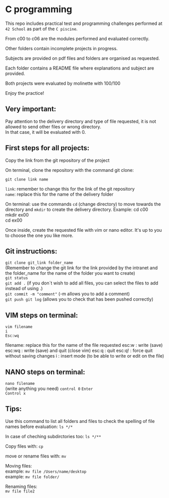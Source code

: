 # C programming 

This repo includes practical test and programming challenges performed at `42 School` as part of the `C piscine`. 

From c00 to c06 are the modules performed and evaluated correctly. 

Other folders contain incomplete projects in progress. 

Subjects are provided on pdf files and folders are organised as requested.

Each folder contains a README file where explanations and subject are provided.

Both projects were evaluated by molinette with 100/100

Enjoy the practice!

Very important:
---------------
Pay attention to the delivery directory and type of file requested, it is not allowed to send other files or wrong directory.   
In that case, it will be evaluated with 0.  

First steps for all projects:
-----------------------------
Copy the link from the git repository of the project  

On terminal, clone the repository with the command git clone:

`git clone link name` 

`link`: remember to change this for the link of the git repository  
`name`: replace this for the name of the delivery folder  

On terminal: use the commands `cd` (change directory) to move towards the directory and `mkdir` to create the delivery directory.
Example:
cd c00  
mkdir ex00  
cd ex00  

Once inside, create the requested file with vim or nano editor. It's up to you to choose the one you like more.

Git instructions:
-----------------
`git clone git_link folder_name`   
(Remember to change the git link for the link provided by the intranet and the folder_name for the name of the folder you want to create)  
`git status`  
`git add .` (if you don´t wish to add all files, you can select the files to add instead of using .)   
`git commit -m "comment"` (-m allows you to add a comment)   
`git push git log` (allows you to check that has been pushed correctly)  

VIM steps on terminal:
----------------------
`vim filename`  
`i`  
`Esc:wq`  

filename: replace this for the name of the file requested
esc:w : write (save)
esc:wq : write (save) and quit (close vim)
esc:q : quit
esc:q! : force quit without saving changes
i : insert mode (to be able to write or edit on the file)

NANO steps on terminal:
-----------------------
`nano filename`  
(write anything you need)
`control 0` 
`Enter`   
`Control x`  

Tips:  
-----
Use this command to list all folders and files to check the spelling of file names before evaluation: `ls */*`  

In case of cheching subdirctories too: `ls */**`  

Copy files with: `cp`

move or rename files with: `mv`

Moving files:  
example: `mv file /Users/name/desktop`  
example: `mv file folder/`  

Renaming files:  
`mv file file2`  
